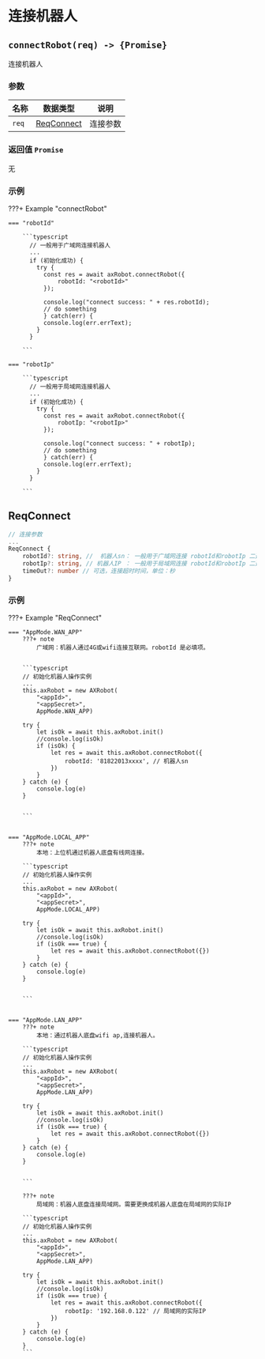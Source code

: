 # 连接机器人

## `connectRobot(req) -> {Promise}`

连接机器人

### 参数

| 名称  | 数据类型   | 说明     |
| ----- | ---------- | -------- |
| `req` | [ReqConnect](#reqconnect) | 连接参数 |

### 返回值 `Promise`

无

### 示例
???+ Example "connectRobot" 

    === "robotId"
    
        ```typescript
          // 一般用于广域网连接机器人
          ...
          if (初始化成功) {
            try {
              const res = await axRobot.connectRobot({
                  robotId: "<robotId>"
              });
              
              console.log("connect success: " + res.robotId);
              // do something
              } catch(err) {
              console.log(err.errText);
            }
          }

        ```

    === "robotIp" 

        ```typescript
          // 一般用于局域网连接机器人
          ...
          if (初始化成功) {
            try {
              const res = await axRobot.connectRobot({
                  robotIp: "<robotIp>"
              });
              
              console.log("connect success: " + robotIp);
              // do something
              } catch(err) {
              console.log(err.errText);
            }
          }
          
        ```

## ReqConnect  


```typescript
// 连接参数
...
ReqConnect {
    robotId?: string, //  机器人sn： 一般用于广域网连接 robotId和robotIp 二选一
    robotIp?: string, // 机器人IP ： 一般用于局域网连接 robotId和robotIp 二选一
    timeOut?: number // 可选，连接超时时间，单位：秒
}
```

### 示例

???+ Example "ReqConnect"

    === "AppMode.WAN_APP"
        ???+ note 
            广域网：机器人通过4G或wifi连接互联网。robotId 是必填项。


        ```typescript
        // 初始化机器人操作实例
        ...
        this.axRobot = new AXRobot(
            "<appId>", 
            "<appSecret>",
            AppMode.WAN_APP)

        try {
            let isOk = await this.axRobot.init()
            //console.log(isOk)
            if (isOk) {
                let res = await this.axRobot.connectRobot({
                    robotId: '81822013xxxx', // 机器人sn
                })
            }
        } catch (e) {
            console.log(e)
        }


        ```

    
    === "AppMode.LOCAL_APP"
        ???+ note 
            本地：上位机通过机器人底盘有线网连接。

        ```typescript
        // 初始化机器人操作实例
        ...
        this.axRobot = new AXRobot(
            "<appId>", 
            "<appSecret>",
            AppMode.LOCAL_APP)

        try {
            let isOk = await this.axRobot.init()
            //console.log(isOk)
            if (isOk === true) {
                let res = await this.axRobot.connectRobot({})
            }
        } catch (e) {
            console.log(e)
        }


        ```


    === "AppMode.LAN_APP"
        ???+ note 
            本地：通过机器人底盘wifi ap,连接机器人。

        ```typescript
        // 初始化机器人操作实例
        ...
        this.axRobot = new AXRobot(
            "<appId>", 
            "<appSecret>",
            AppMode.LAN_APP) 

        try {
            let isOk = await this.axRobot.init()
            //console.log(isOk)
            if (isOk === true) {
                let res = await this.axRobot.connectRobot({})
            }
        } catch (e) {
            console.log(e)
        }


        ```

        ???+ note 
            局域网：机器人底盘连接局域网。需要更换成机器人底盘在局域网的实际IP

        ```typescript
        // 初始化机器人操作实例
        ...
        this.axRobot = new AXRobot(
            "<appId>", 
            "<appSecret>",
            AppMode.LAN_APP)

        try {
            let isOk = await this.axRobot.init()
            //console.log(isOk)
            if (isOk === true) {
                let res = await this.axRobot.connectRobot({
                    robotIp: '192.168.0.122' // 局域网的实际IP
                })
            }
        } catch (e) {
            console.log(e)
        }
        ```